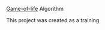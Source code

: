 [Game-of-life](https://en.wikipedia.org/wiki/Conway%27s_Game_of_Life) Algorithm


This project was created as a training
